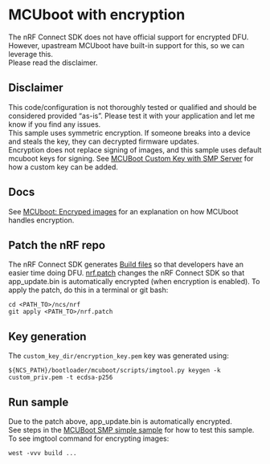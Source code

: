 # MCUboot with encryption
The nRF Connect SDK does not have official support for encrypted DFU.  
However, upastream MCUboot have built-in support for this, so we can leverage this.  
Please read the disclaimer.

## Disclaimer
This code/configuration is not thoroughly tested or qualified and should be considered provided “as-is”. Please test it with your application and let me know if you find any issues.  
This sample uses symmetric encryption. If someone breaks into a device and steals the key, they can decrypted firmware updates.  
Encryption does not replace signing of images, and this sample uses default mcuboot keys for signing. See [MCUBoot Custom Key with SMP Server](../mcuboot_smp_custom_key) for how a custom key can be added.

## Docs
See [MCUboot: Encryped images](https://developer.nordicsemi.com/nRF_Connect_SDK/doc/v2.4.0/mcuboot/encrypted_images.html) for an explanation on how MCUboot handles encryption.

## Patch the nRF repo
The nRF Connect SDK generates [Build files](https://developer.nordicsemi.com/nRF_Connect_SDK/doc/v2.4.0/nrf/config_and_build/config_and_build_system.html#output-build-files) so that developers have an easier time doing DFU. [nrf.patch](./nrf.patch) changes the nRF Connect SDK so that app\_update.bin is automatically encrypted (when encryption is enabled).
To apply the patch, do this in a terminal or git bash:
```
cd <PATH_TO>/ncs/nrf
git apply <PATH_TO>/nrf.patch
```

## Key generation
The `custom_key_dir/encryption_key.pem` key was generated using:
```
${NCS_PATH}/bootloader/mcuboot/scripts/imgtool.py keygen -k custom_priv.pem -t ecdsa-p256
```

## Run sample
Due to the patch above, app\_update.bin is automatically encrypted.  
See steps in the [MCUBoot SMP simple sample](../../smp/mcuboot_smp_uart) for how to test this sample.  
To see imgtool command for encrypting images: 
```
west -vvv build ...
```

